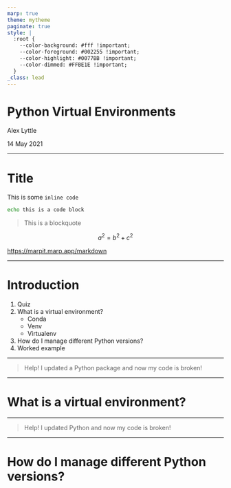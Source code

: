 ```yaml
---
marp: true
theme: mytheme
paginate: true
style: |
  :root {
    --color-background: #fff !important;
    --color-foreground: #002255 !important;
    --color-highlight: #0077BB !important;
    --color-dimmed: #FFBE1E !important;
  }
_class: lead
---
```


# Python Virtual Environments

Alex Lyttle

14 May 2021

---

# Title

This is some `inline code`

```bash
echo this is a code block
```

> This is a blockquote

$$a^2 = b^2 + c^2$$

https://marpit.marp.app/markdown

---

# Introduction

1. Quiz
2. What is a virtual environment?
    - Conda
    - Venv
    - Virtualenv
3. How do I manage different Python versions?
4. Worked example

---
<!-- class: lead -->

> Help! I updated a Python package and now my code is broken!

---
<!-- class: none -->

# What is a virtual environment?

---
<!-- class: lead -->

> Help! I updated Python and now my code is broken!

---
<!-- class: none -->

# How do I manage different Python versions?
